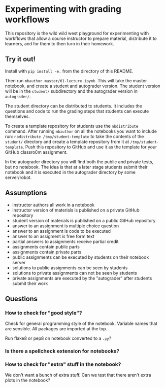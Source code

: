 # Experimenting with grading workflows

This repository is the wild wild west playground for experimenting with workflows
that allow a course instructor to prepare material, distribute it to learners,
and for them to then turn in their homework.

## Try it out!

Install with `pip install -e.` from the directory of this README.

Then run `nbauthor master/01-lecture.ipynb`. This will take the master notebook,
and create a student and autograder version. The student version will be in
the `student/` subdirectory and the autograder version in `autograder/`.

The student directory can be distributed to students. It includes the questions
and code to run the grading steps that students can execute themselves.

To create a template repository for students use the `nbdistribute` command.
After running `nbauthor` on all the notebooks you want to include run:
`nbdistribute /tmp/student-template` to take the contents of the
`student/` directory and create a template repository from it at `/tmp/student-template`. Push this repository to GitHub and use it as the
template for your GitHub classro0m assignment.

In the autograder directory you will find both the public and private tests,
but no notebook. The idea is that at a later stage students submit their
notebook and it is executed in the autograder directory by some server/robot.


## Assumptions

* instructor authors all work in a notebook
* instructor version of materials is published on a private GitHub repository
* student version of materials is published on a public GitHub repository
* answer to an assignment is multiple choice question
* answer to an assignment is code to be executed
* answer to an assigment is free form text
* partial answers to assignments receive partial credit
* assignments contain public parts
* assignments contain private parts
* public assignments can be executed by students on their notebook server
* solutions to public assignments can be seen by students
* solutions to private assignments can not be seen by students
* private assignments are executed by the "autograder" after students submit
  their work


## Questions

### How to check for "good style"?

Check for general programming style of the notebook. Variable names that are
sensible. All packages are imported at the top.

Run flake8 or pep8 on notebook converted to a `.py`?


### Is there a spellcheck extension for notebooks?


### How to check for "extra" stuff in the notebook?

We don't want a bunch of extra stuff. Can we test that there aren't extra
plots in the notebook?
